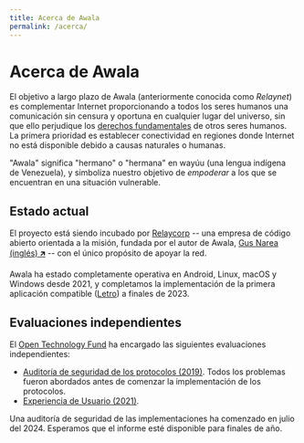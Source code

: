 ```yaml
---
title: Acerca de Awala
permalink: /acerca/
---
```


# Acerca de Awala

El objetivo a largo plazo de Awala (anteriormente conocida como _Relaynet_) es complementar Internet proporcionando a todos los seres humanos una comunicación sin censura y oportuna en cualquier lugar del universo, sin que ello perjudique los [derechos fundamentales](https://www.un.org/en/universal-declaration-human-rights/) de otros seres humanos.
La primera prioridad es establecer conectividad en regiones donde Internet no está disponible debido a causas naturales o humanas.

"Awala" significa "hermano" o "hermana" en wayúu (una lengua indígena de Venezuela),
y simboliza nuestro objetivo de _empoderar_ a los que se encuentran en una situación vulnerable.

## Estado actual

El proyecto está siendo incubado por [Relaycorp](https://relaycorp.tech) -- una empresa de código abierto orientada a la misión, fundada por el autor de Awala, [Gus Narea (inglés) 🡵](https://gustavo.engineer) -- con el único propósito de apoyar la red.

Awala ha estado completamente operativa en Android, Linux, macOS y Windows desde 2021,
y completamos la implementación de la primera aplicación compatible ([Letro](https://letro.app/es/)) a finales de 2023.

## Evaluaciones independientes

El [Open Technology Fund](https://www.opentech.fund/) ha encargado las siguientes evaluaciones independientes:

- [Auditoría de seguridad de los protocolos (2019)](https://awala.network/archives/security-audit-2019-03.pdf). Todos los problemas fueron abordados antes de comenzar la implementación de los protocolos.
- [Experiencia de Usuario (2021)](https://awala.network/archives/ux-assessment-2021.pdf).

Una auditoría de seguridad de las implementaciones ha comenzado en julio del 2024.
Esperamos que el informe esté disponible para finales de año.
